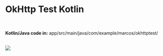 <h1>OkHttp Test Kotlin</h1>
<br>
<p><b>Kotlin/Java code in:</b> app/src/main/java/com/example/marcos/okhttptest/</p>
<br>
<img src="https://photos.google.com/u/2/photo/AF1QipOe6jJW8bxdTyFIqzkJhkjqPlhgGSF77iuB3IKi" width="auto" height="auto">